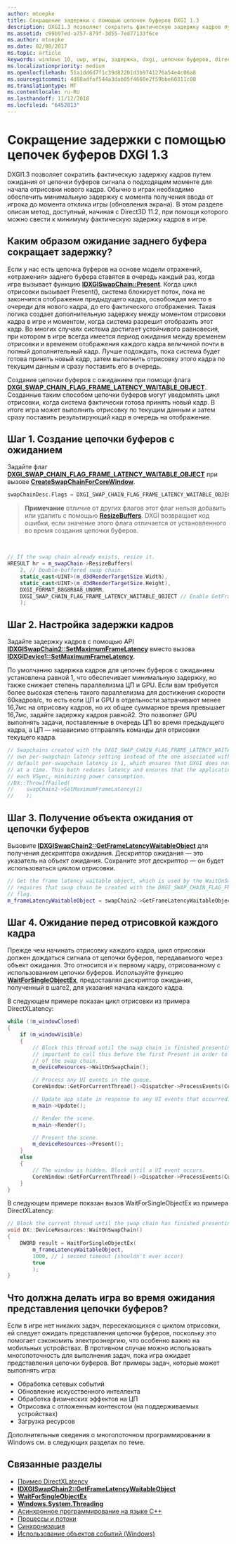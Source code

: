 ```yaml
---
author: mtoepke
title: Сокращение задержки с помощью цепочек буферов DXGI 1.3
description: DXGI1.3 позволяет сократить фактическую задержку кадров путем ожидания от цепочки буферов сигнала о подходящем моменте для начала отрисовки нового кадра.
ms.assetid: c99b97ed-a757-879f-3d55-7ed77133f6ce
ms.author: mtoepke
ms.date: 02/08/2017
ms.topic: article
keywords: windows 10, uwp, игры, задержка, dxgi, цепочки буферов, directx
ms.localizationpriority: medium
ms.openlocfilehash: 51a1dd6d7f1c39d82201d3b9741276a54e4c06a8
ms.sourcegitcommit: 4d88adfaf544a3dab05f4660e2f59bbe60311c00
ms.translationtype: MT
ms.contentlocale: ru-RU
ms.lasthandoff: 11/12/2018
ms.locfileid: "6452813"
---
```

# <a name="reduce-latency-with-dxgi-13-swap-chains"></a>Сокращение задержки с помощью цепочек буферов DXGI 1.3



DXGI1.3 позволяет сократить фактическую задержку кадров путем ожидания от цепочки буферов сигнала о подходящем моменте для начала отрисовки нового кадра. Обычно в играх необходимо обеспечить минимальную задержку с момента получения ввода от игрока до момента отклика игры (обновления экрана). В этом разделе описан метод, доступный, начиная с Direct3D 11.2, при помощи которого можно свести к минимуму фактическую задержку кадров в игре.

## <a name="how-does-waiting-on-the-back-buffer-reduce-latency"></a>Каким образом ожидание заднего буфера сокращает задержку?


Если у нас есть цепочка буферов на основе модели отражений, «отражения» заднего буфера ставятся в очередь каждый раз, когда игра вызывает функцию [**IDXGISwapChain::Present**](https://msdn.microsoft.com/library/windows/desktop/bb174576). Когда цикл отрисовки вызывает Present(), система блокирует поток, пока не закончится отображение предыдущего кадра, освобождая место в очереди для нового кадра, до его фактического отображения. Такая логика создает дополнительную задержку между моментом отрисовки кадра в игре и моментом, когда система разрешит отобразить этот кадр. Во многих случаях система достигает устойчивого равновесия, при котором в игре всегда имеется период ожидания между временем отрисовки и временем отображения каждого кадра величиной почти в полный дополнительный кадр. Лучше подождать, пока система будет готова принять новый кадр, затем выполнить отрисовку этого кадра по текущим данным и сразу поставить его в очередь.

Создание цепочки буферов с ожиданием при помощи флага [**DXGI\_SWAP\_CHAIN\_FLAG\_FRAME\_LATENCY\_WAITABLE\_OBJECT**](https://msdn.microsoft.com/library/windows/desktop/bb173076). Созданные таким способом цепочки буферов могут уведомлять цикл отрисовки, когда система фактически готова принять новый кадр. В итоге игра может выполнить отрисовку по текущим данным и затем сразу поставить результирующий кадр в очередь на отображение.

## <a name="step-1-create-a-waitable-swap-chain"></a>Шаг 1. Создание цепочки буферов с ожиданием


Задайте флаг [**DXGI\_SWAP\_CHAIN\_FLAG\_FRAME\_LATENCY\_WAITABLE\_OBJECT**](https://msdn.microsoft.com/library/windows/desktop/bb173076) при вызове [**CreateSwapChainForCoreWindow**](https://msdn.microsoft.com/library/windows/desktop/hh404559).

```cpp
swapChainDesc.Flags = DXGI_SWAP_CHAIN_FLAG_FRAME_LATENCY_WAITABLE_OBJECT; // Enable GetFrameLatencyWaitableObject().
```

> **Примечание**  отличие от других флагов этот флаг нельзя добавить или удалить с помощью [**ResizeBuffers**](https://msdn.microsoft.com/library/windows/desktop/bb174577). DXGI возвращает код ошибки, если значение этого флага отличается от установленного во время создания цепочки буферов.

 

```cpp
// If the swap chain already exists, resize it.
HRESULT hr = m_swapChain->ResizeBuffers(
    2, // Double-buffered swap chain.
    static_cast<UINT>(m_d3dRenderTargetSize.Width),
    static_cast<UINT>(m_d3dRenderTargetSize.Height),
    DXGI_FORMAT_B8G8R8A8_UNORM,
    DXGI_SWAP_CHAIN_FLAG_FRAME_LATENCY_WAITABLE_OBJECT // Enable GetFrameLatencyWaitableObject().
    );
```

## <a name="step-2-set-the-frame-latency"></a>Шаг 2. Настройка задержки кадров


Задайте задержку кадров с помощью API [**IDXGISwapChain2::SetMaximumFrameLatency**](https://msdn.microsoft.com/library/windows/desktop/dn268313) вместо вызова [**IDXGIDevice1::SetMaximumFrameLatency**](https://msdn.microsoft.com/library/windows/desktop/ff471334).

По умолчанию задержка кадров для цепочек буферов с ожиданием установлена равной 1, что обеспечивает минимальную задержку, но также снижает степень параллелизма ЦП и GPU. Если вам требуется более высокая степень такого параллелизма для достижения скорости 60кадров/с, то есть если ЦП и GPU в отдельности затрачивают менее 16,7мс на отрисовку кадров, но их общее суммарное время превышает 16,7мс, задайте задержку кадров равной2. Это позволяет GPU выполнять задачи, поставленные в очередь ЦП во время предыдущего кадра, а ЦП — независимо отправлять команды для отрисовки текущего кадра.

```cpp
// Swapchains created with the DXGI_SWAP_CHAIN_FLAG_FRAME_LATENCY_WAITABLE_OBJECT flag use their
// own per-swapchain latency setting instead of the one associated with the DXGI device. The
// default per-swapchain latency is 1, which ensures that DXGI does not queue more than one frame
// at a time. This both reduces latency and ensures that the application will only render after
// each VSync, minimizing power consumption.
//DX::ThrowIfFailed(
//    swapChain2->SetMaximumFrameLatency(1)
//    );
```

## <a name="step-3-get-the-waitable-object-from-the-swap-chain"></a>Шаг 3. Получение объекта ожидания от цепочки буферов


Вызовите [**IDXGISwapChain2::GetFrameLatencyWaitableObject**](https://msdn.microsoft.com/library/windows/desktop/dn268309) для получения дескриптора ожидания. Дескриптор ожидания — это указатель на объект ожидания. Сохраните этот дескриптор — он будет использоваться циклом отрисовки.

```cpp
// Get the frame latency waitable object, which is used by the WaitOnSwapChain method. This
// requires that swap chain be created with the DXGI_SWAP_CHAIN_FLAG_FRAME_LATENCY_WAITABLE_OBJECT
// flag.
m_frameLatencyWaitableObject = swapChain2->GetFrameLatencyWaitableObject();
```

## <a name="step-4-wait-before-rendering-each-frame"></a>Шаг 4. Ожидание перед отрисовкой каждого кадра


Прежде чем начинать отрисовку каждого кадра, цикл отрисовки должен дождаться сигнала от цепочки буферов, передаваемого через объект ожидания. Это относится и к первому кадру, отрисованному с использованием цепочки буферов. Используйте функцию [**WaitForSingleObjectEx**](https://msdn.microsoft.com/library/windows/desktop/ms687036), предоставляя дескриптор ожидания, полученный в шаге2, для указания начала каждого кадра.

В следующем примере показан цикл отрисовки из примера DirectXLatency:

```cpp
while (!m_windowClosed)
{
    if (m_windowVisible)
    {
        // Block this thread until the swap chain is finished presenting. Note that it is
        // important to call this before the first Present in order to minimize the latency
        // of the swap chain.
        m_deviceResources->WaitOnSwapChain();

        // Process any UI events in the queue.
        CoreWindow::GetForCurrentThread()->Dispatcher->ProcessEvents(CoreProcessEventsOption::ProcessAllIfPresent);

        // Update app state in response to any UI events that occurred.
        m_main->Update();

        // Render the scene.
        m_main->Render();

        // Present the scene.
        m_deviceResources->Present();
    }
    else
    {
        // The window is hidden. Block until a UI event occurs.
        CoreWindow::GetForCurrentThread()->Dispatcher->ProcessEvents(CoreProcessEventsOption::ProcessOneAndAllPending);
    }
}
```

В следующем примере показан вызов WaitForSingleObjectEx из примера DirectXLatency:

```cpp
// Block the current thread until the swap chain has finished presenting.
void DX::DeviceResources::WaitOnSwapChain()
{
    DWORD result = WaitForSingleObjectEx(
        m_frameLatencyWaitableObject,
        1000, // 1 second timeout (shouldn't ever occur)
        true
        );
}
```

## <a name="what-should-my-game-do-while-it-waits-for-the-swap-chain-to-present"></a>Что должна делать игра во время ожидания представления цепочки буферов?


Если в игре нет никаких задач, пересекающихся с циклом отрисовки, ей следует ожидать представления цепочки буферов, поскольку это помогает сэкономить электроэнергию, что особенно важно на мобильных устройствах. В противном случае можно использовать многопоточность для выполнения задач, пока игра ожидает представления цепочки буферов. Вот примеры задач, которые может выполнять игра:

-   Обработка сетевых событий
-   Обновление искусственного интеллекта
-   Обработка физических эффектов на ЦП
-   Отрисовка с отложенным контекстом (на поддерживаемых устройствах)
-   Загрузка ресурсов

Дополнительные сведения о многопоточном программировании в Windows см. в следующих разделах по теме.

## <a name="related-topics"></a>Связанные разделы


* [Пример DirectXLatency](http://go.microsoft.com/fwlink/p/?LinkID=317361)
* [**IDXGISwapChain2::GetFrameLatencyWaitableObject**](https://msdn.microsoft.com/library/windows/desktop/dn268309)
* [**WaitForSingleObjectEx**](https://msdn.microsoft.com/library/windows/desktop/ms687036)
* [**Windows.System.Threading**](https://msdn.microsoft.com/library/windows/apps/br229642)
* [Асинхронное программирование на языке C++](https://msdn.microsoft.com/library/windows/apps/mt187334)
* [Процессы и потоки](https://msdn.microsoft.com/library/windows/desktop/ms684841)
* [Синхронизация](https://msdn.microsoft.com/library/windows/desktop/ms686353)
* [Использование объектов событий (Windows)](https://msdn.microsoft.com/library/windows/desktop/ms686915)

 

 




